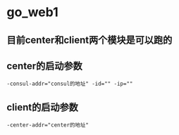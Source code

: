 # go_web1

## 目前center和client两个模块是可以跑的

## center的启动参数
```shell
-consul-addr="consul的地址" -id="" -ip=""
```

## client的启动参数
```shell
-center-addr="center的地址"
```
